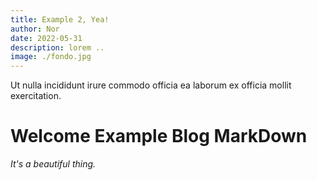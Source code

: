 ```yaml
---
title: Example 2, Yea!
author: Nor
date: 2022-05-31
description: lorem ..
image: ./fondo.jpg
---
```

Ut nulla incididunt irure commodo officia ea laborum ex officia mollit exercitation.

# Welcome Example Blog MarkDown

*It's a beautiful thing.*